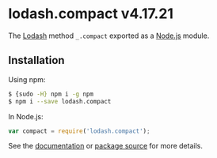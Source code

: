 # lodash.compact v4.17.21

The [Lodash](https://lodash.com/) method `_.compact` exported as a [Node.js](https://nodejs.org/) module.

## Installation

Using npm:
```bash
$ {sudo -H} npm i -g npm
$ npm i --save lodash.compact
```

In Node.js:
```js
var compact = require('lodash.compact');
```

See the [documentation](https://lodash.com/docs#compact) or [package source](https://github.com/lodash/lodash/blob/4.17.21-npm-packages/lodash.compact) for more details.
